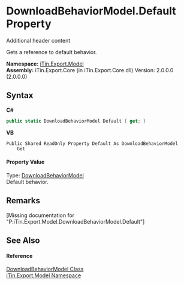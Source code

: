 # DownloadBehaviorModel.Default Property 
Additional header content 

Gets a reference to default behavior.

**Namespace:**&nbsp;<a href="N_iTin_Export_Model">iTin.Export.Model</a><br />**Assembly:**&nbsp;iTin.Export.Core (in iTin.Export.Core.dll) Version: 2.0.0.0 (2.0.0.0)

## Syntax

**C#**<br />
``` C#
public static DownloadBehaviorModel Default { get; }
```

**VB**<br />
``` VB
Public Shared ReadOnly Property Default As DownloadBehaviorModel
	Get
```


#### Property Value
Type: <a href="T_iTin_Export_Model_DownloadBehaviorModel">DownloadBehaviorModel</a><br />Default behavior.

## Remarks
\[Missing <remarks> documentation for "P:iTin.Export.Model.DownloadBehaviorModel.Default"\]

## See Also


#### Reference
<a href="T_iTin_Export_Model_DownloadBehaviorModel">DownloadBehaviorModel Class</a><br /><a href="N_iTin_Export_Model">iTin.Export.Model Namespace</a><br />